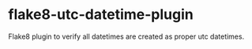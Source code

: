 # flake8-utc-datetime-plugin
Flake8 plugin to verify all datetimes are created as proper utc datetimes.
